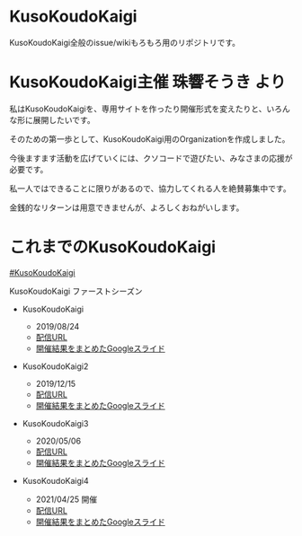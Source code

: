 # KusoKoudoKaigi
KusoKoudoKaigi全般のissue/wikiもろもろ用のリポジトリです。

# KusoKoudoKaigi主催 珠響そうき より
私はKusoKoudoKaigiを、専用サイトを作ったり開催形式を変えたりと、いろんな形に展開したいです。

そのための第一歩として、KusoKoudoKaigi用のOrganizationを作成しました。

今後ますます活動を広げていくには、クソコードで遊びたい、みなさまの応援が必要です。

私一人ではできることに限りがあるので、協力してくれる人を絶賛募集中です。

金銭的なリターンは用意できませんが、よろしくおねがいします。


# これまでのKusoKoudoKaigi
[#KusoKoudoKaigi](https://www.youtube.com/hashtag/kusokoudokaigi)

KusoKoudoKaigi ファーストシーズン
- KusoKoudoKaigi
  - 2019/08/24
  - [配信URL](https://youtu.be/1iKvl0SF-VY)
  - [開催結果をまとめたGoogleスライド](https://docs.google.com/presentation/d/e/2PACX-1vQPevEC7GUd1Jm0ad38JjnBswc4VUxi2FlIqguyNPP5jSS23CSeaNgDPm3Oi6i0wMlOFYg30s4yoSvt/pub)

- KusoKoudoKaigi2
  - 2019/12/15
  - [配信URL](https://youtu.be/-APbq3ppUXU)
  - [開催結果をまとめたGoogleスライド](https://docs.google.com/presentation/d/e/2PACX-1vTQ-6FD6TNHygw4ayXDaTX8pwz7ik_LwtlFJJ8tx5JqBZnmEBGPZoeRE0iLMtUCo7T95CJLOhn4BAIu/pub)

- KusoKoudoKaigi3
  - 2020/05/06
  - [配信URL](https://youtu.be/6x9_h0c-sDI)
  - [開催結果をまとめたGoogleスライド](https://docs.google.com/presentation/d/e/2PACX-1vQ2MHOgy7qQrQHQ1kkZ5v1kIaZnBagTgN5HbAZvaC2HSVdzzxPcd8NvUOUev_fIx6GRYW7HXPwEir8o/pub)

- KusoKoudoKaigi4
  - 2021/04/25 開催
  - [配信URL](https://youtu.be/WhXQvch3cXU)
  - [開催結果をまとめたGoogleスライド](https://docs.google.com/presentation/d/e/2PACX-1vRREHyQrMcBlFiKcPfjUsKgyMs9asHTOBIjmQxPsIDrXywASEhtHxsOb11y0bcEIw7uhxoKtWSiehld/pub)